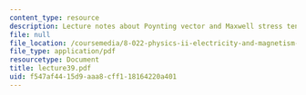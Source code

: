 ```yaml
---
content_type: resource
description: Lecture notes about Poynting vector and Maxwell stress tensor.
file: null
file_location: /coursemedia/8-022-physics-ii-electricity-and-magnetism-fall-2006/f547af4415d9aaa8cff118164220a401_lecture39.pdf
file_type: application/pdf
resourcetype: Document
title: lecture39.pdf
uid: f547af44-15d9-aaa8-cff1-18164220a401
---
```

